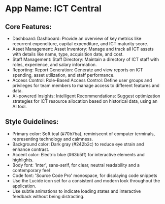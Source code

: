 # **App Name**: ICT Central

## Core Features:

- Dashboard: Dashboard: Provide an overview of key metrics like recurrent expenditure, capital expenditure, and ICT maturity score.
- Asset Management: Asset Inventory: Manage and track all ICT assets with details like name, type, acquisition date, and cost.
- Staff Management: Staff Directory: Maintain a directory of ICT staff with roles, experience, and salary information.
- Reporting: Report Generation: Generate and view reports on ICT spending, asset utilization, and staff performance.
- Access Control: Role-Based Access Control: Define user groups and privileges for team members to manage access to different features and data.
- AI-powered Insights: Intelligent Recommendations: Suggest optimization strategies for ICT resource allocation based on historical data, using an AI tool.

## Style Guidelines:

- Primary color: Soft teal (#70b7ba), reminiscent of computer terminals, representing technology and calmness.
- Background color: Dark gray (#242b2c) to reduce eye strain and enhance contrast.
- Accent color: Electric blue (#63b5ff) for interactive elements and highlights.
- Body font: 'Inter', sans-serif, for clear, neutral readability and a contemporary feel
- Code font: 'Source Code Pro' monospace, for displaying code snippets
- Use the Lucide icon set for a consistent and modern look throughout the application.
- Use subtle animations to indicate loading states and interactive feedback without being distracting.